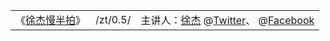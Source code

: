 <table> 
 <tr>
       <td>《<a href="https://www.youtube.com/c/徐杰慢半拍/?lang=zh-cn" title="@《徐杰慢半拍》频道 (2018年10月14日注册)  | YouTube 
	      【说明】
	      打赏：http://paypal.me/xujie950331
	      地址:695 W Holt Ave104 Pomona CA 91768
	      电话：+19093261499（洛杉矶时间：周一至周五上午10点到下午5点）
	      手机：+16264931363
	       邮箱：xujie19651123@gmail.com
	      徐杰苹果商店软件：徐杰慢半拍
	      电报群 ：xujie1965
	      YouTube频道会员https://www.youtube.com/channel/UCrmRhJoIXkaCPJLX_mqnbqQ/join
	      1，慢半拍忠实听众-------29，99每月
	      2，慢半拍频道会员-------99，99每月 
	      *************************************************************************** 
	      不会关联境外账户的麻烦走淘宝代付，不要用内地卡或者内地邮箱绑定的账户付款。谢谢！ 
	      ***************************************************************************">徐杰慢半拍</a>》</td>
        <td> /zt/0.5/ </td>
        <td>主讲人：<a href="https://www.xujieusamedia.com/" title="徐杰-个人网站试运营 | Xu Jie USA Media | Chinese-USA Relations | Pomona, CA ">徐杰</a>
		@<a href="https://twitter.com/?lang=zh-cn" title="推特 | 徐杰慢半拍 *年*月 加入">Twitter</a>、	
		@<a href="https://zh-cn.facebook.com/" title="Facebook| 徐杰慢半拍 *年*月 加入">Facebook</a>
	</td>
    </tr> 
</table> 
